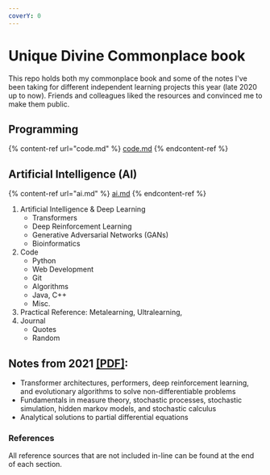 ```yaml
---
coverY: 0
---
```


# Unique Divine Commonplace book

This repo holds both my commonplace book and some of the notes I've been taking for different independent learning projects this year (late 2020 up to now). Friends and colleagues liked the resources and convinced me to make them public. 

<!-- docs for the (now deprecated) gitbook cli: https://snowdreams1006.github.io/gitbook-official/en/ -->

## Programming 

{% content-ref url="code.md" %}
[code.md](code.md)
{% endcontent-ref %}

## Artificial Intelligence (AI)

{% content-ref url="ai.md" %}
[ai.md](ai.md)
{% endcontent-ref %}

1. Artificial Intelligence & Deep Learning
   * Transformers
   * Deep Reinforcement Learning
   * Generative Adversarial Networks (GANs)
   * Bioinformatics
2. Code
   * Python
   * Web Development
   * Git
   * Algorithms
   * Java, C++
   * Misc.
3. Practical Reference: Metalearning, Ultralearning,
4. Journal
   * Quotes
   * Random

## Notes from 2021 [[PDF]](notes-21/spring2021.pdf):

* Transformer architectures, performers, deep reinforcement learning, and evolutionary algorithms to solve non-differentiable problems
* Fundamentals in measure theory, stochastic processes, stochastic simulation, hidden markov models, and stochastic calculus
* Analytical solutions to partial differential equations

### References

All reference sources that are not included in-line can be found at the end of each section.
